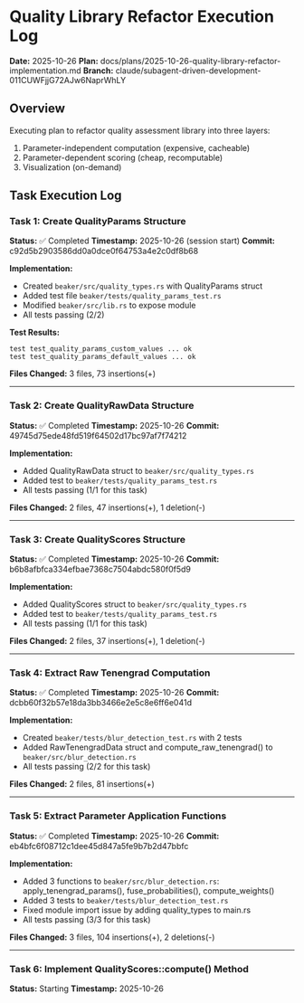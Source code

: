# Quality Library Refactor Execution Log

**Date:** 2025-10-26
**Plan:** docs/plans/2025-10-26-quality-library-refactor-implementation.md
**Branch:** claude/subagent-driven-development-011CUWFjjG72AJw6NaprWhLY

## Overview

Executing plan to refactor quality assessment library into three layers:
1. Parameter-independent computation (expensive, cacheable)
2. Parameter-dependent scoring (cheap, recomputable)
3. Visualization (on-demand)

## Task Execution Log

### Task 1: Create QualityParams Structure
**Status:** ✅ Completed
**Timestamp:** 2025-10-26 (session start)
**Commit:** c92d5b2903586dd0a0dce0f64753a4e2c0df8b68

**Implementation:**
- Created `beaker/src/quality_types.rs` with QualityParams struct
- Added test file `beaker/tests/quality_params_test.rs`
- Modified `beaker/src/lib.rs` to expose module
- All tests passing (2/2)

**Test Results:**
```
test test_quality_params_custom_values ... ok
test test_quality_params_default_values ... ok
```

**Files Changed:** 3 files, 73 insertions(+)

---

### Task 2: Create QualityRawData Structure
**Status:** ✅ Completed
**Timestamp:** 2025-10-26
**Commit:** 49745d75ede48fd519f64502d17bc97af7f74212

**Implementation:**
- Added QualityRawData struct to `beaker/src/quality_types.rs`
- Added test to `beaker/tests/quality_params_test.rs`
- All tests passing (1/1 for this task)

**Files Changed:** 2 files, 47 insertions(+), 1 deletion(-)

---

### Task 3: Create QualityScores Structure
**Status:** ✅ Completed
**Timestamp:** 2025-10-26
**Commit:** b6b8afbfca334efbae7368c7504abdc580f0f5d9

**Implementation:**
- Added QualityScores struct to `beaker/src/quality_types.rs`
- Added test to `beaker/tests/quality_params_test.rs`
- All tests passing (1/1 for this task)

**Files Changed:** 2 files, 37 insertions(+), 1 deletion(-)

---

### Task 4: Extract Raw Tenengrad Computation
**Status:** ✅ Completed
**Timestamp:** 2025-10-26
**Commit:** dcbb60f32b57e18da3bb3466e2e5c8e6ff6e041d

**Implementation:**
- Created `beaker/tests/blur_detection_test.rs` with 2 tests
- Added RawTenengradData struct and compute_raw_tenengrad() to `beaker/src/blur_detection.rs`
- All tests passing (2/2 for this task)

**Files Changed:** 2 files, 81 insertions(+)

---

### Task 5: Extract Parameter Application Functions
**Status:** ✅ Completed
**Timestamp:** 2025-10-26
**Commit:** eb4bfc6f08712c1dee45d847a5fe9b7b2d47bbfc

**Implementation:**
- Added 3 functions to `beaker/src/blur_detection.rs`: apply_tenengrad_params(), fuse_probabilities(), compute_weights()
- Added 3 tests to `beaker/tests/blur_detection_test.rs`
- Fixed module import issue by adding quality_types to main.rs
- All tests passing (3/3 for this task)

**Files Changed:** 3 files, 104 insertions(+), 2 deletions(-)

---

### Task 6: Implement QualityScores::compute() Method
**Status:** Starting
**Timestamp:** 2025-10-26
